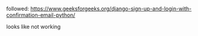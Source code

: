 followed:
https://www.geeksforgeeks.org/django-sign-up-and-login-with-confirmation-email-python/

looks like not working
